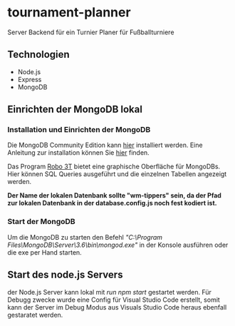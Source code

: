 # tournament-planner
Server Backend für ein Turnier Planer für Fußballturniere

## Technologien
* Node.js
* Express
* MongoDB

## Einrichten der MongoDB lokal

### Installation und Einrichten der MongoDB
Die MongoDB Community Edition kann [hier](https://www.mongodb.com/download-center?jmp=tutorials&_ga=2.29013244.1731473274.1526449746-1552623019.1526449746#community) installiert werden. Eine Anleitung zur installation können Sie [hier](https://docs.mongodb.com/manual/tutorial/install-mongodb-on-windows/) finden.

Das Program [Robo 3T](https://robomongo.org/download) bietet eine graphische Oberfläche für MongoDBs. Hier können SQL Queries ausgeführt und die einzelnen Tabellen angezeigt werden. 

<b>Der Name der lokalen Datenbank sollte "wm-tippers" sein, da der Pfad zur lokalen Datenbank in der database.config.js noch fest kodiert ist.</b>

### Start der MongoDB
Um die MongoDB zu starten den Befehl
<i>"C:\Program Files\MongoDB\Server\3.6\bin\mongod.exe"</i> in der Konsole ausführen oder die exe per Hand starten.

## Start des node.js Servers

der Node.js Server kann lokal mit <i>run npm start</i> gestartet werden.
Für Debugg zwecke wurde eine Config für Visual Studio Code erstellt, somit kann der Server im Debug Modus aus Visuals Studio Code heraus ebenfall gestaratet werden.
